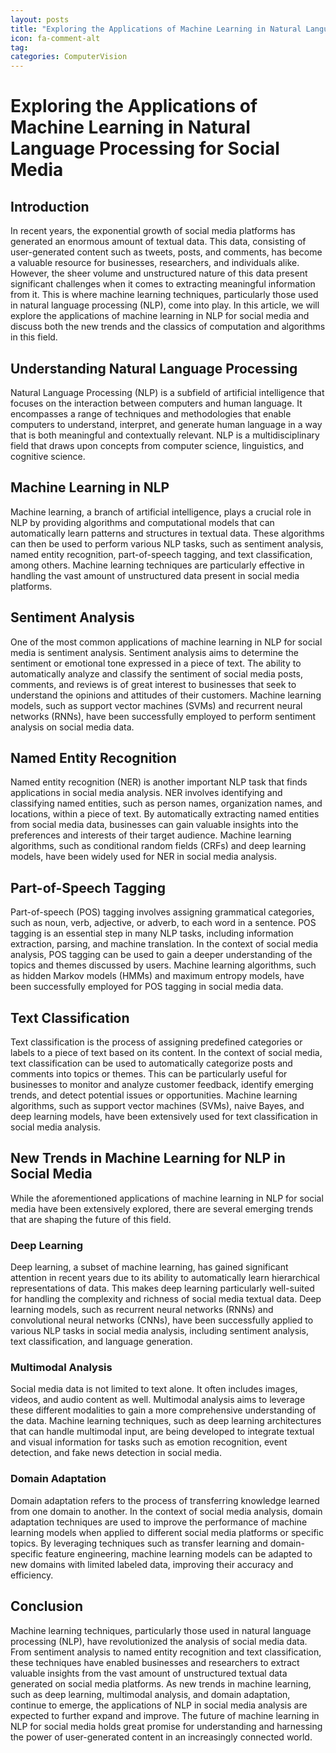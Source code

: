 ```yaml
---
layout: posts
title: "Exploring the Applications of Machine Learning in Natural Language Processing for Social Media"
icon: fa-comment-alt
tag:      
categories: ComputerVision
---
```



# Exploring the Applications of Machine Learning in Natural Language Processing for Social Media

## Introduction

In recent years, the exponential growth of social media platforms has generated an enormous amount of textual data. This data, consisting of user-generated content such as tweets, posts, and comments, has become a valuable resource for businesses, researchers, and individuals alike. However, the sheer volume and unstructured nature of this data present significant challenges when it comes to extracting meaningful information from it. This is where machine learning techniques, particularly those used in natural language processing (NLP), come into play. In this article, we will explore the applications of machine learning in NLP for social media and discuss both the new trends and the classics of computation and algorithms in this field.

## Understanding Natural Language Processing

Natural Language Processing (NLP) is a subfield of artificial intelligence that focuses on the interaction between computers and human language. It encompasses a range of techniques and methodologies that enable computers to understand, interpret, and generate human language in a way that is both meaningful and contextually relevant. NLP is a multidisciplinary field that draws upon concepts from computer science, linguistics, and cognitive science.

## Machine Learning in NLP

Machine learning, a branch of artificial intelligence, plays a crucial role in NLP by providing algorithms and computational models that can automatically learn patterns and structures in textual data. These algorithms can then be used to perform various NLP tasks, such as sentiment analysis, named entity recognition, part-of-speech tagging, and text classification, among others. Machine learning techniques are particularly effective in handling the vast amount of unstructured data present in social media platforms.

## Sentiment Analysis

One of the most common applications of machine learning in NLP for social media is sentiment analysis. Sentiment analysis aims to determine the sentiment or emotional tone expressed in a piece of text. The ability to automatically analyze and classify the sentiment of social media posts, comments, and reviews is of great interest to businesses that seek to understand the opinions and attitudes of their customers. Machine learning models, such as support vector machines (SVMs) and recurrent neural networks (RNNs), have been successfully employed to perform sentiment analysis on social media data.

## Named Entity Recognition

Named entity recognition (NER) is another important NLP task that finds applications in social media analysis. NER involves identifying and classifying named entities, such as person names, organization names, and locations, within a piece of text. By automatically extracting named entities from social media data, businesses can gain valuable insights into the preferences and interests of their target audience. Machine learning algorithms, such as conditional random fields (CRFs) and deep learning models, have been widely used for NER in social media analysis.

## Part-of-Speech Tagging

Part-of-speech (POS) tagging involves assigning grammatical categories, such as noun, verb, adjective, or adverb, to each word in a sentence. POS tagging is an essential step in many NLP tasks, including information extraction, parsing, and machine translation. In the context of social media analysis, POS tagging can be used to gain a deeper understanding of the topics and themes discussed by users. Machine learning algorithms, such as hidden Markov models (HMMs) and maximum entropy models, have been successfully employed for POS tagging in social media data.

## Text Classification

Text classification is the process of assigning predefined categories or labels to a piece of text based on its content. In the context of social media, text classification can be used to automatically categorize posts and comments into topics or themes. This can be particularly useful for businesses to monitor and analyze customer feedback, identify emerging trends, and detect potential issues or opportunities. Machine learning algorithms, such as support vector machines (SVMs), naive Bayes, and deep learning models, have been extensively used for text classification in social media analysis.

## New Trends in Machine Learning for NLP in Social Media

While the aforementioned applications of machine learning in NLP for social media have been extensively explored, there are several emerging trends that are shaping the future of this field.

### Deep Learning

Deep learning, a subset of machine learning, has gained significant attention in recent years due to its ability to automatically learn hierarchical representations of data. This makes deep learning particularly well-suited for handling the complexity and richness of social media textual data. Deep learning models, such as recurrent neural networks (RNNs) and convolutional neural networks (CNNs), have been successfully applied to various NLP tasks in social media analysis, including sentiment analysis, text classification, and language generation.

### Multimodal Analysis

Social media data is not limited to text alone. It often includes images, videos, and audio content as well. Multimodal analysis aims to leverage these different modalities to gain a more comprehensive understanding of the data. Machine learning techniques, such as deep learning architectures that can handle multimodal input, are being developed to integrate textual and visual information for tasks such as emotion recognition, event detection, and fake news detection in social media.

### Domain Adaptation

Domain adaptation refers to the process of transferring knowledge learned from one domain to another. In the context of social media analysis, domain adaptation techniques are used to improve the performance of machine learning models when applied to different social media platforms or specific topics. By leveraging techniques such as transfer learning and domain-specific feature engineering, machine learning models can be adapted to new domains with limited labeled data, improving their accuracy and efficiency.

## Conclusion

Machine learning techniques, particularly those used in natural language processing (NLP), have revolutionized the analysis of social media data. From sentiment analysis to named entity recognition and text classification, these techniques have enabled businesses and researchers to extract valuable insights from the vast amount of unstructured textual data generated on social media platforms. As new trends in machine learning, such as deep learning, multimodal analysis, and domain adaptation, continue to emerge, the applications of NLP in social media analysis are expected to further expand and improve. The future of machine learning in NLP for social media holds great promise for understanding and harnessing the power of user-generated content in an increasingly connected world.